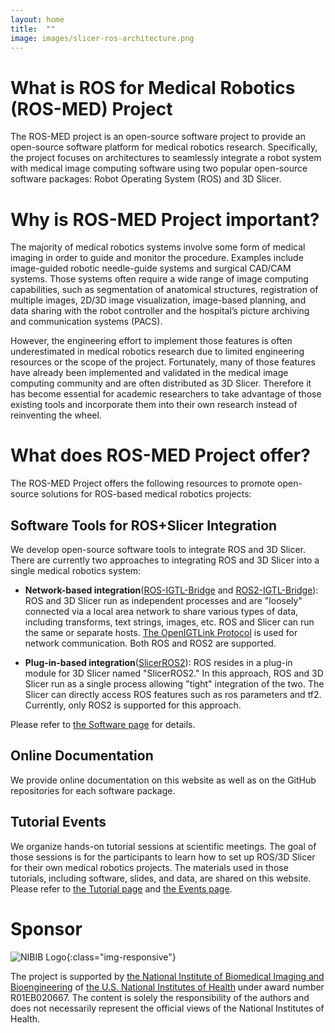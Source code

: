 ```yaml
---
layout: home
title:  ""
image: images/slicer-ros-architecture.png
---
```



# What is ROS for Medical Robotics (ROS-MED) Project

The ROS-MED project is an open-source software project to provide an open-source software platform for medical robotics research. Specifically, the project focuses on architectures to seamlessly integrate a robot system with medical image computing software using two popular open-source software packages: Robot Operating System (ROS) and 3D Slicer.


# Why is ROS-MED Project important?

The majority of medical robotics systems involve some form of medical imaging in order to guide and monitor the procedure. Examples include image-guided robotic needle-guide systems and surgical CAD/CAM systems. Those systems often require a wide range of image computing capabilities, such as segmentation of anatomical structures, registration of multiple images, 2D/3D image visualization, image-based planning, and data sharing with the robot controller and the hospital’s picture archiving and communication systems (PACS).

However, the engineering effort to implement those features is often underestimated in medical robotics research due to limited engineering resources or the scope of the project. Fortunately, many of those features have already been implemented and validated in the medical image computing community and are often distributed as 3D Slicer. Therefore it has become essential for academic researchers to take advantage of those existing tools and incorporate them into their own research instead of reinventing the wheel.


# What does ROS-MED Project offer?

The ROS-MED Project offers the following resources to promote open-source solutions for ROS-based medical robotics projects:

## Software Tools for ROS+Slicer Integration

We develop open-source software tools to integrate ROS and 3D Slicer. There are currently two approaches to integrating ROS and 3D Slicer into a single medical robotics system:

- __Network-based integration__([ROS-IGTL-Bridge](https://github.com/openigtlink/ROS-IGTL-Bridge) and [ROS2-IGTL-Bridge](https://github.com/openigtlink/ros2_igtl_bridge)): ROS and 3D Slicer run as independent processes and are "loosely" connected via a local area network to share various types of data, including transforms, text strings, images, etc. ROS and Slicer can run the same or separate hosts. [The OpenIGTLink Protocol](https://openigtlink.org/) is used for network communication. Both ROS and ROS2 are supported.

- __Plug-in-based integration__([SlicerROS2](https://github.com/rosmed/slicer_ros2_module)): ROS resides in a plug-in module for 3D Slicer named "SlicerROS2." In this approach, ROS and 3D Slicer run as a single process allowing "tight" integration of the two. The Slicer can directly access ROS features such as ros parameters and tf2. Currently, only ROS2 is supported for this approach.

Please refer to [the Software page](/software/) for details.

## Online Documentation

We provide online documentation on this website as well as on the GitHub repositories for each software package. 


## Tutorial Events

We organize hands-on tutorial sessions at scientific meetings. The goal of those sessions is for the participants to learn how to set up ROS/3D Slicer for their own medical robotics projects. The materials used in those tutorials, including software, slides, and data, are shared on this website. Please refer to [the Tutorial page](/tutorials/) and [the Events page](/events/).


# Sponsor


![NIBIB Logo](https://www.nibib.nih.gov/sites/default/files/nibib_logo.png){:class="img-responsive"}

The project is supported by [the National Institute of Biomedical Imaging and Bioengineering](https://www.nibib.nih.gov) of [the U.S. National Institutes of Health](https://www.nih.gov) under award number R01EB020667. The content is solely the responsibility of the authors and does not necessarily represent the official views of the National Institutes of Health.





